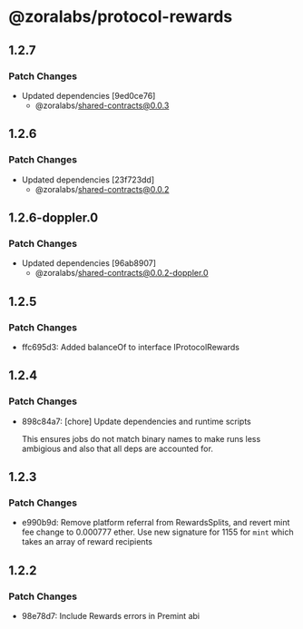 # @zoralabs/protocol-rewards

## 1.2.7

### Patch Changes

- Updated dependencies [9ed0ce76]
  - @zoralabs/shared-contracts@0.0.3

## 1.2.6

### Patch Changes

- Updated dependencies [23f723dd]
  - @zoralabs/shared-contracts@0.0.2

## 1.2.6-doppler.0

### Patch Changes

- Updated dependencies [96ab8907]
  - @zoralabs/shared-contracts@0.0.2-doppler.0

## 1.2.5

### Patch Changes

- ffc695d3: Added balanceOf to interface IProtocolRewards

## 1.2.4

### Patch Changes

- 898c84a7: [chore] Update dependencies and runtime scripts

  This ensures jobs do not match binary names to make runs less ambigious and also that all deps are accounted for.

## 1.2.3

### Patch Changes

- e990b9d: Remove platform referral from RewardsSplits, and revert mint fee change to 0.000777 ether. Use new signature for 1155 for `mint` which takes an array of reward recipients

## 1.2.2

### Patch Changes

- 98e78d7: Include Rewards errors in Premint abi
